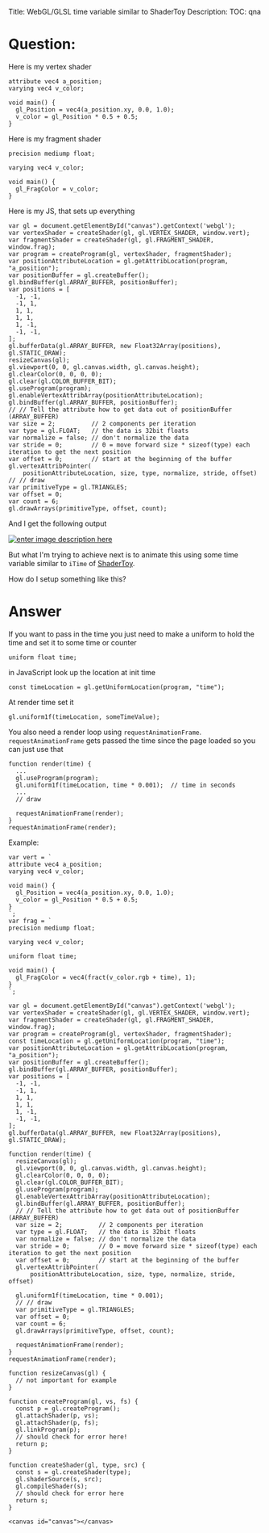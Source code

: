 Title: WebGL/GLSL time variable similar to ShaderToy
Description:
TOC: qna

# Question:

Here is my vertex shader

    attribute vec4 a_position;
    varying vec4 v_color;

    void main() {
      gl_Position = vec4(a_position.xy, 0.0, 1.0);
      v_color = gl_Position * 0.5 + 0.5;
    }

Here is my fragment shader

    precision mediump float;

    varying vec4 v_color;

    void main() {
      gl_FragColor = v_color;
    }

Here is my JS, that sets up everything

    var gl = document.getElementById("canvas").getContext('webgl');
    var vertexShader = createShader(gl, gl.VERTEX_SHADER, window.vert);
    var fragmentShader = createShader(gl, gl.FRAGMENT_SHADER, window.frag);
    var program = createProgram(gl, vertexShader, fragmentShader);
    var positionAttributeLocation = gl.getAttribLocation(program, "a_position");
    var positionBuffer = gl.createBuffer();
    gl.bindBuffer(gl.ARRAY_BUFFER, positionBuffer);
    var positions = [
      -1, -1,
      -1, 1,
      1, 1,
      1, 1,
      1, -1,
      -1, -1,
    ];
    gl.bufferData(gl.ARRAY_BUFFER, new Float32Array(positions), gl.STATIC_DRAW);
    resizeCanvas(gl);
    gl.viewport(0, 0, gl.canvas.width, gl.canvas.height);
    gl.clearColor(0, 0, 0, 0);
    gl.clear(gl.COLOR_BUFFER_BIT);
    gl.useProgram(program);
    gl.enableVertexAttribArray(positionAttributeLocation);
    gl.bindBuffer(gl.ARRAY_BUFFER, positionBuffer);
    // // Tell the attribute how to get data out of positionBuffer (ARRAY_BUFFER)
    var size = 2;          // 2 components per iteration
    var type = gl.FLOAT;   // the data is 32bit floats
    var normalize = false; // don't normalize the data
    var stride = 0;        // 0 = move forward size * sizeof(type) each iteration to get the next position
    var offset = 0;        // start at the beginning of the buffer
    gl.vertexAttribPointer(
        positionAttributeLocation, size, type, normalize, stride, offset)
    // // draw
    var primitiveType = gl.TRIANGLES;
    var offset = 0;
    var count = 6;
    gl.drawArrays(primitiveType, offset, count);

And I get the following output

[![enter image description here][1]][1]


But what I'm trying to achieve next is to animate this using some time variable similar to `iTime` of [ShaderToy][2].


  [1]: https://i.stack.imgur.com/eXljm.png
  [2]: http://shadertoy.com

How do I setup something like this?

# Answer

If you want to pass in the time you just need to make a uniform to hold the time and set it to some time or counter

    uniform float time;

in JavaScript look up the location at init time

    const timeLocation = gl.getUniformLocation(program, "time");

At render time set it

    gl.uniform1f(timeLocation, someTimeValue);

You also need a render loop using `requestAnimationFrame`. `requestAnimationFrame` gets passed the time since the page loaded so you can just use that

    function render(time) {
      ...
      gl.useProgram(program);
      gl.uniform1f(timeLocation, time * 0.001);  // time in seconds
      ...
      // draw

      requestAnimationFrame(render);
    }
    requestAnimationFrame(render);

Example:

<!-- begin snippet: js hide: false console: true babel: false -->

<!-- language: lang-js -->

    var vert = `
    attribute vec4 a_position;
    varying vec4 v_color;

    void main() {
      gl_Position = vec4(a_position.xy, 0.0, 1.0);
      v_color = gl_Position * 0.5 + 0.5;
    }
    `;
    var frag = `
    precision mediump float;

    varying vec4 v_color;

    uniform float time;

    void main() {
      gl_FragColor = vec4(fract(v_color.rgb + time), 1);
    }
    `;

    var gl = document.getElementById("canvas").getContext('webgl');
    var vertexShader = createShader(gl, gl.VERTEX_SHADER, window.vert);
    var fragmentShader = createShader(gl, gl.FRAGMENT_SHADER, window.frag);
    var program = createProgram(gl, vertexShader, fragmentShader);
    const timeLocation = gl.getUniformLocation(program, "time");
    var positionAttributeLocation = gl.getAttribLocation(program, "a_position");
    var positionBuffer = gl.createBuffer();
    gl.bindBuffer(gl.ARRAY_BUFFER, positionBuffer);
    var positions = [
      -1, -1,
      -1, 1,
      1, 1,
      1, 1,
      1, -1,
      -1, -1,
    ];
    gl.bufferData(gl.ARRAY_BUFFER, new Float32Array(positions), gl.STATIC_DRAW);

    function render(time) {
      resizeCanvas(gl);
      gl.viewport(0, 0, gl.canvas.width, gl.canvas.height);
      gl.clearColor(0, 0, 0, 0);
      gl.clear(gl.COLOR_BUFFER_BIT);
      gl.useProgram(program);
      gl.enableVertexAttribArray(positionAttributeLocation);
      gl.bindBuffer(gl.ARRAY_BUFFER, positionBuffer);
      // // Tell the attribute how to get data out of positionBuffer (ARRAY_BUFFER)
      var size = 2;          // 2 components per iteration
      var type = gl.FLOAT;   // the data is 32bit floats
      var normalize = false; // don't normalize the data
      var stride = 0;        // 0 = move forward size * sizeof(type) each iteration to get the next position
      var offset = 0;        // start at the beginning of the buffer
      gl.vertexAttribPointer(
          positionAttributeLocation, size, type, normalize, stride, offset)

      gl.uniform1f(timeLocation, time * 0.001);
      // // draw  
      var primitiveType = gl.TRIANGLES;
      var offset = 0;
      var count = 6;
      gl.drawArrays(primitiveType, offset, count);
      
      requestAnimationFrame(render);
    }
    requestAnimationFrame(render);

    function resizeCanvas(gl) {
      // not important for example
    }

    function createProgram(gl, vs, fs) {
      const p = gl.createProgram();
      gl.attachShader(p, vs);
      gl.attachShader(p, fs);
      gl.linkProgram(p);
      // should check for error here!
      return p;
    }

    function createShader(gl, type, src) {
      const s = gl.createShader(type);
      gl.shaderSource(s, src);
      gl.compileShader(s);
      // should check for error here
      return s;
    }

<!-- language: lang-html -->

    <canvas id="canvas"></canvas>

<!-- end snippet -->


